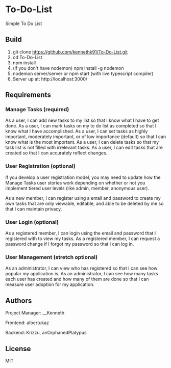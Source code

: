# To-Do-List
Simple To Do List

## Build
1. git clone https://github.com/kennethk91/To-Do-List.git
2. cd To-Do-List
3. npm install
4. (if you don't have nodemon) npm install -g nodemon
5. nodemon server/server or npm start (with live typescript compiler)
6. Server up at: http://localhost:3000/

## Requirements

### Manage Tasks (required)

As a user, I can add new tasks to my list so that I know what I have to get done.
As a user, I can mark tasks on my to do list as completed so that I know what I have accomplished.
As a user, I can set tasks as highly important, moderately important, or of low importance (default) so that I can know what is the most important.
As a user, I can delete tasks so that my task list is not filled with irrelevant tasks.
As a user, I can edit tasks that are created so that I can accurately reflect changes.

### User Registration (optional)

If you develop a user registration model, you may need to update how the Manage Tasks user stories work depending on whether or not you implement tiered user levels (like admin, member, anonymous user).

As a new member, I can register using a email and password to create my own tasks that are only viewable, editable, and able to be deleted by me so that I can maintain privacy.

### User Login (optional)

As a registered member, I can login using the email and password that I registered with to view my tasks.
As a registered member, I can request a password change if I forgot my password so that I can log in.

### User Management (stretch optional)

As an administrator, I can view who has registered so that I can see how popular my application is.
As an administrator, I can see how many tasks each user has created and how many of them are done so that I can measure user adoption for my application.


## Authors
Project Manager: __Kenneth

Frontend: albertukaz

Backend: Krizzu, anOrphanedPlatypus

## License
MIT
